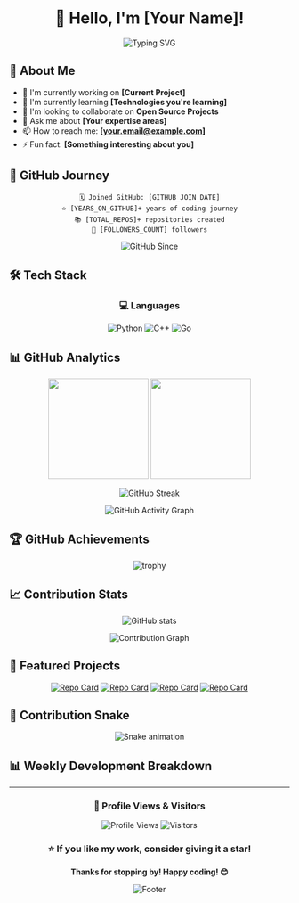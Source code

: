 <div align="center">
  
# 👋 Hello, I'm [Your Name]!

<img src="https://readme-typing-svg.herokuapp.com?font=Fira+Code&pause=1000&color=36BCF7&center=true&vCenter=true&width=435&lines=Full+Stack+Developer;Open+Source+Enthusiast;Always+Learning+New+Things;Code+%7C+Create+%7C+Innovate" alt="Typing SVG" />

</div>

## 🚀 About Me

- 🔭 I'm currently working on **[Current Project]**
- 🌱 I'm currently learning **[Technologies you're learning]**
- 👯 I'm looking to collaborate on **Open Source Projects**
- 💬 Ask me about **[Your expertise areas]**
- 📫 How to reach me: **[your.email@example.com]**
- ⚡ Fun fact: **[Something interesting about you]**

## 📅 GitHub Journey

<div align="center">

```
🗓️ Joined GitHub: [GITHUB_JOIN_DATE]
⭐ [YEARS_ON_GITHUB]+ years of coding journey
📚 [TOTAL_REPOS]+ repositories created
👥 [FOLLOWERS_COUNT] followers
```

<img src="https://img.shields.io/badge/GitHub%20Since-[GITHUB_JOIN_DATE]-blue?style=for-the-badge&logo=github" alt="GitHub Since" />

</div>

## 🛠️ Tech Stack

<div align="center">

### 💻 Languages
![Python](https://img.shields.io/badge/Python-3776AB?style=for-the-badge&logo=python&logoColor=white)
![C++](https://img.shields.io/badge/C++-00599C?style=for-the-badge&logo=c%2B%2B&logoColor=white)
![Go](https://img.shields.io/badge/Go-00ADD8?style=for-the-badge&logo=go&logoColor=white)

</div>

## 📊 GitHub Analytics

<div align="center">
  
<img height="180em" src="https://github-readme-stats.vercel.app/api?username=[YourUsername]&show_icons=true&theme=tokyonight&include_all_commits=true&count_private=true&hide_border=true"/>
<img height="180em" src="https://github-readme-stats.vercel.app/api/top-langs/?username=[YourUsername]&layout=compact&langs_count=8&theme=tokyonight&hide_border=true"/>

</div>

<div align="center">
  
![GitHub Streak](https://github-readme-streak-stats.herokuapp.com/?user=[YourUsername]&theme=tokyonight&hide_border=true)

</div>

<div align="center">

![GitHub Activity Graph](https://github-readme-activity-graph.vercel.app/graph?username=[YourUsername]&theme=tokyo-night&hide_border=true)

</div>

## 🏆 GitHub Achievements

<div align="center">
  
![trophy](https://github-profile-trophy.vercel.app/?username=[YourUsername]&theme=tokyonight&no-frame=true&no-bg=false&margin-w=4&column=7)

</div>

## 📈 Contribution Stats

<div align="center">

![GitHub stats](https://github-readme-stats.vercel.app/api?username=[YourUsername]&show_icons=true&theme=tokyonight&count_private=true&include_all_commits=true&custom_title=GitHub%20Stats&hide_border=true)

![Contribution Graph](https://github-readme-stats.vercel.app/api/wakatime?username=[YourUsername]&theme=tokyonight&hide_border=true)

</div>

## 🌟 Featured Projects

<div align="center">

[![Repo Card](https://github-readme-stats.vercel.app/api/pin/?username=[YourUsername]&repo=[RepoName1]&theme=tokyonight&hide_border=true)](https://github.com/[YourUsername]/[RepoName1])
[![Repo Card](https://github-readme-stats.vercel.app/api/pin/?username=[YourUsername]&repo=[RepoName2]&theme=tokyonight&hide_border=true)](https://github.com/[YourUsername]/[RepoName2])
[![Repo Card](https://github-readme-stats.vercel.app/api/pin/?username=[YourUsername]&repo=[RepoName3]&theme=tokyonight&hide_border=true)](https://github.com/[YourUsername]/[RepoName3])
[![Repo Card](https://github-readme-stats.vercel.app/api/pin/?username=[YourUsername]&repo=[RepoName4]&theme=tokyonight&hide_border=true)](https://github.com/[YourUsername]/[RepoName4])

</div>

## 🐍 Contribution Snake

<div align="center">

![Snake animation](https://github.com/[YourUsername]/[YourUsername]/blob/output/github-contribution-grid-snake.svg)

</div>

## 📊 Weekly Development Breakdown

<!--START_SECTION:waka-->
<!--END_SECTION:waka-->

---

<div align="center">
  
### 👀 Profile Views & Visitors

![Profile Views](https://komarev.com/ghpvc/?username=[YourUsername]&color=blueviolet&style=flat-square&label=Profile+Views)
![Visitors](https://visitor-badge.laobi.icu/badge?page_id=[YourUsername].[YourUsername])

### ⭐ If you like my work, consider giving it a star!

**Thanks for stopping by! Happy coding! 😊**

</div>

<div align="center">
  
![Footer](https://capsule-render.vercel.app/api?type=waving&color=gradient&height=100&section=footer)

</div>
